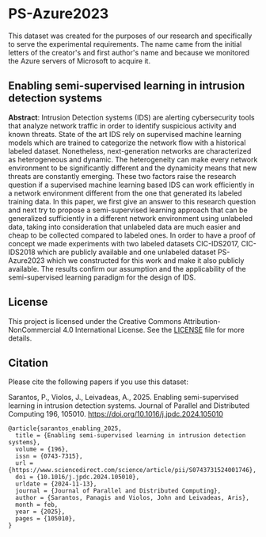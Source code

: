 # PS-Azure2023

This dataset was created for the purposes of our research and specifically to serve the experimental requirements. The name came from the initial letters of the creator's and first author's name and because we monitored the Azure servers of Microsoft to acquire it.

## Enabling semi-supervised learning in intrusion detection systems


**Abstract**: Intrusion Detection systems (IDS) are alerting cybersecurity tools that analyze network traffic in order to identify suspicious activity and known threats. State of the art IDS rely on supervised machine learning models which are trained to categorize the network flow with a historical labeled dataset. Nonetheless, next-generation networks are characterized as heterogeneous and dynamic. The heterogeneity can make every network environment to be significantly different and the dynamicity means that new threats are constantly emerging. These two factors raise the research question if a supervised machine learning based IDS can work efficiently in a network environment different from the one that generated its labeled training data. In this paper, we first give an answer to this research question and next try to propose a semi-supervised learning approach that can be generalized sufficiently in a different network environment using unlabeled data, taking into consideration that unlabeled data are much easier and cheap to be collected compared to labeled ones. In order to have a proof of concept we made experiments with two labeled datasets CIC-IDS2017, CIC-IDS2018 which are publicly available and one unlabeled dataset PS-Azure2023 which we constructed for this work and make it also publicly available. The results confirm our assumption and the applicability of the semi-supervised learning paradigm for the design of IDS.

## License

This project is licensed under the Creative Commons Attribution-NonCommercial 4.0 International License. 
See the [LICENSE](LICENSE) file for more details.



## Citation

Please  cite the following papers if you use this dataset:

Sarantos, P., Violos, J., Leivadeas, A., 2025. Enabling semi-supervised learning in intrusion detection systems. Journal of Parallel and Distributed Computing 196, 105010. https://doi.org/10.1016/j.jpdc.2024.105010 


    @article{sarantos_enabling_2025,
      title = {Enabling semi-supervised learning in intrusion detection systems},
      volume = {196},
      issn = {0743-7315},
      url = {https://www.sciencedirect.com/science/article/pii/S0743731524001746},
      doi = {10.1016/j.jpdc.2024.105010},
      urldate = {2024-11-13},
      journal = {Journal of Parallel and Distributed Computing},
      author = {Sarantos, Panagis and Violos, John and Leivadeas, Aris},
      month = feb,
      year = {2025},
      pages = {105010},
    }
